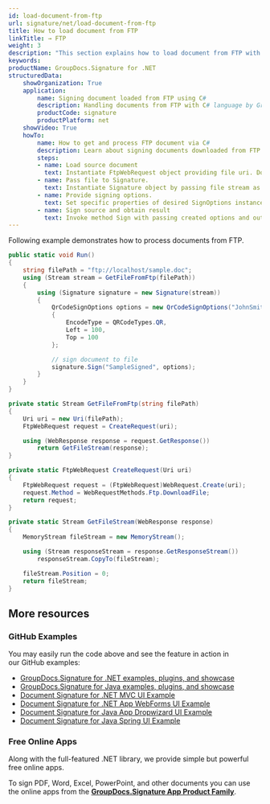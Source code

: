 ```yaml
---
id: load-document-from-ftp
url: signature/net/load-document-from-ftp
title: How to load document from FTP
linkTitle: → FTP
weight: 3
description: "This section explains how to load document from FTP with GroupDocs.Signature API."
keywords: 
productName: GroupDocs.Signature for .NET
structuredData:
    showOrganization: True
    application:    
        name: Signing document loaded from FTP using C#    
        description: Handling documents from FTP with C# language by GroupDocs.Signature for .NET APIs
        productCode: signature
        productPlatform: net 
    showVideo: True
    howTo:
        name: How to get and process FTP document via C# 
        description: Learn about signing documents downloaded from FTP with C#
        steps:
        - name: Load source document
          text: Instantiate FtpWebRequest object providing file uri. Download file and save it to stream.
        - name: Pass file to Signature. 
          text: Instantiate Signature object by passing file stream as a constructor parameter.
        - name: Provide signing options. 
          text: Set specific properties of desired SignOptions instance.
        - name: Sign source and obtain result 
          text: Invoke method Sign with passing created options and output file data. You can save signed file using file path or stream.
---
```

Following example demonstrates how to process documents from FTP.

```csharp
public static void Run()
{
    string filePath = "ftp://localhost/sample.doc";
    using (Stream stream = GetFileFromFtp(filePath))
    {
        using (Signature signature = new Signature(stream))
        {
            QrCodeSignOptions options = new QrCodeSignOptions("JohnSmith")
            {
                EncodeType = QRCodeTypes.QR,
                Left = 100,
                Top = 100
            };

            // sign document to file
            signature.Sign("SampleSigned", options);
        }
    }
}

private static Stream GetFileFromFtp(string filePath)
{
    Uri uri = new Uri(filePath);
    FtpWebRequest request = CreateRequest(uri);

    using (WebResponse response = request.GetResponse())
        return GetFileStream(response);
}

private static FtpWebRequest CreateRequest(Uri uri)
{
    FtpWebRequest request = (FtpWebRequest)WebRequest.Create(uri);
    request.Method = WebRequestMethods.Ftp.DownloadFile;
    return request;
}

private static Stream GetFileStream(WebResponse response)
{
    MemoryStream fileStream = new MemoryStream();

    using (Stream responseStream = response.GetResponseStream())
        responseStream.CopyTo(fileStream);

    fileStream.Position = 0;
    return fileStream;
}
```

## More resources

### GitHub Examples

You may easily run the code above and see the feature in action in our GitHub examples:

* [GroupDocs.Signature for .NET examples, plugins, and showcase](https://github.com/groupdocs-signature/GroupDocs.Signature-for-.NET)
* [GroupDocs.Signature for Java examples, plugins, and showcase](https://github.com/groupdocs-signature/GroupDocs.Signature-for-Java)
* [Document Signature for .NET MVC UI Example](https://github.com/groupdocs-signature/GroupDocs.Signature-for-.NET-MVC)
* [Document Signature for .NET App WebForms UI Example](https://github.com/groupdocs-signature/GroupDocs.Signature-for-.NET-WebForms)
* [Document Signature for Java App Dropwizard UI Example](https://github.com/groupdocs-signature/GroupDocs.Signature-for-Java-Dropwizard)
* [Document Signature for Java Spring UI Example](https://github.com/groupdocs-signature/GroupDocs.Signature-for-Java-Spring)

### Free Online Apps

Along with the full-featured .NET library, we provide simple but powerful free online apps.

To sign PDF, Word, Excel, PowerPoint, and other documents you can use the online apps from the **[GroupDocs.Signature App Product Family](https://products.groupdocs.app/signature/family)**.